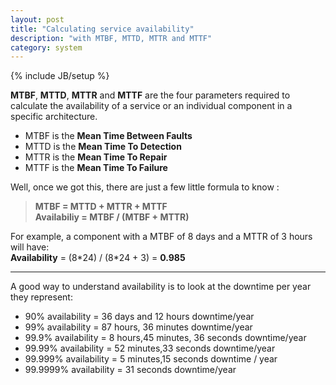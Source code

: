 ```yaml
---
layout: post
title: "Calculating service availability"
description: "with MTBF, MTTD, MTTR and MTTF"
category: system
---
```

{% include JB/setup %}

**MTBF**, **MTTD**, **MTTR** and **MTTF** are the four parameters required to calculate the availability of a service or an individual component in a specific architecture.

* MTBF is the **Mean Time Between Faults**
* MTTD is the **Mean Time To Detection**
* MTTR is the **Mean Time To Repair**
* MTTF is the **Mean Time To Failure**

Well, once we got this, there are just a few little formula to know :

>**MTBF = MTTD + MTTR + MTTF**  
>**Availabiliy = MTBF / (MTBF + MTTR)**  

For example, a component with a MTBF of 8 days and a MTTR of 3 hours will have:  
**Availability** = (8\*24) / (8\*24 + 3) = **0.985**

* * *

A good way to understand availability is to look at the downtime per year they represent:

* 90% availability = 36 days and 12 hours downtime/year
* 99% availability = 87 hours, 36 minutes downtime/year
* 99\.9% availability = 8 hours,45 minutes, 36 seconds downtime/year
* 99\.99% availability = 52 minutes,33 seconds downtime/year
* 99\.999% availability = 5 minutes,15 seconds downtime / year
* 99\.9999% availability = 31 seconds downtime/year
 